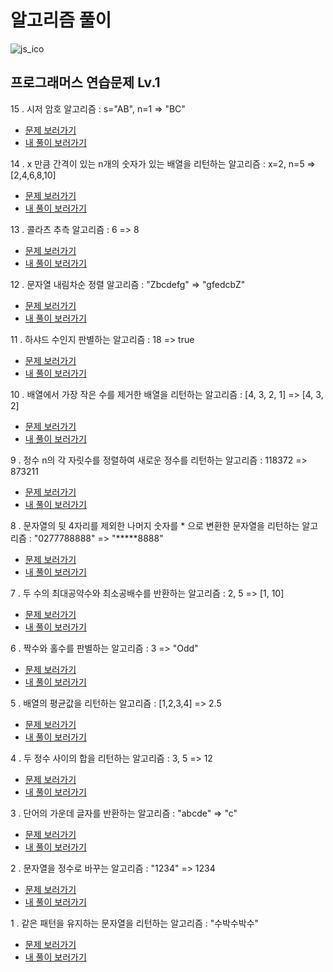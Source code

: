 # 알고리즘 풀이

![js_ico](https://user-images.githubusercontent.com/75922558/112740394-936b4500-8fb7-11eb-82ca-20e66a53ad10.png)

## 프로그래머스 연습문제 Lv.1

15 . 시저 암호 알고리즘 : s="AB", n=1 => "BC"

- [문제 보러가기](https://programmers.co.kr/learn/courses/30/lessons/12926)
- [내 풀이 보러가기](./2022-01-07-x만큼간격이있는n개의숫자-시저암호.js)

14 . x 만큼 간격이 있는 n개의 숫자가 있는 배열을 리턴하는 알고리즘 : x=2, n=5 => [2,4,6,8,10]

- [문제 보러가기](https://programmers.co.kr/learn/courses/30/lessons/12954)
- [내 풀이 보러가기](./2022-01-07-x만큼간격이있는n개의숫자-시저암호.js)

13 . 콜라츠 추측 알고리즘 : 6 => 8

- [문제 보러가기](https://programmers.co.kr/learn/courses/30/lessons/12943)
- [내 풀이 보러가기](./2022-01-06-콜라츠추측-문자열내림차순배치.js)

12 . 문자열 내림차순 정렬 알고리즘 : "Zbcdefg" => "gfedcbZ"

- [문제 보러가기](https://programmers.co.kr/learn/courses/30/lessons/12917)
- [내 풀이 보러가기](./2022-01-06-콜라츠추측-문자열내림차순배치.js)

11 . 하샤드 수인지 판별하는 알고리즘 : 18 => true

- [문제 보러가기](https://programmers.co.kr/learn/courses/30/lessons/12947)
- [내 풀이 보러가기](./2022-01-04-하샤드수.js)

10 . 배열에서 가장 작은 수를 제거한 배열을 리턴하는 알고리즘 : [4, 3, 2, 1] => [4, 3, 2]

- [문제 보러가기](https://programmers.co.kr/learn/courses/30/lessons/12935)
- [내 풀이 보러가기](./2022-01-03-정수내림차순정렬-가장작은수제거한배열.js)

9 . 정수 n의 각 자릿수를 정렬하여 새로운 정수를 리턴하는 알고리즘 : 118372 => 873211

- [문제 보러가기](https://programmers.co.kr/learn/courses/30/lessons/12933)
- [내 풀이 보러가기](./2022-01-03-정수내림차순정렬-가장작은수제거한배열.js)

8 . 문자열의 뒷 4자리를 제외한 나머지 숫자를 \* 으로 변환한 문자열을 리턴하는 알고리즘 : "0277788888" => "**\***8888"

- [문제 보러가기](https://programmers.co.kr/learn/courses/30/lessons/12948)
- [내 풀이 보러가기](./2021-12-13-짝수홀수판별-최대공약수최소공배수구하기-핸드폰번호가리기.js)

7 . 두 수의 최대공약수와 최소공배수를 반환하는 알고리즘 : 2, 5 => [1, 10]

- [문제 보러가기](https://programmers.co.kr/learn/courses/30/lessons/12940)
- [내 풀이 보러가기](./2021-12-13-짝수홀수판별-최대공약수최소공배수구하기-핸드폰번호가리기.js)

6 . 짝수와 홀수를 판별하는 알고리즘 : 3 => "Odd"

- [문제 보러가기](https://programmers.co.kr/learn/courses/30/lessons/12937)
- [내 풀이 보러가기](./2021-12-13-짝수홀수판별-최대공약수최소공배수구하기-핸드폰번호가리기.js)

5 . 배열의 평균값을 리턴하는 알고리즘 : [1,2,3,4] => 2.5

- [문제 보러가기](https://programmers.co.kr/learn/courses/30/lessons/12944)
- [내 풀이 보러가기](./2021-11-26-배열의평균값.js)

4 . 두 정수 사이의 합을 리턴하는 알고리즘 : 3, 5 => 12

- [문제 보러가기](https://programmers.co.kr/learn/courses/30/lessons/12912)
- [내 풀이 보러가기](./2021-10-22-2016년-두정수사이의합.js)

3 . 단어의 가운데 글자를 반환하는 알고리즘 : "abcde" => "c"

- [문제 보러가기](https://programmers.co.kr/learn/courses/30/lessons/12903)
- [내 풀이 보러가기](./2021-09-22-문자열정수로바꾸기-가운데글자가져오기.js)

2 . 문자열을 정수로 바꾸는 알고리즘 : "1234" => 1234

- [문제 보러가기](https://programmers.co.kr/learn/courses/30/lessons/12925)
- [내 풀이 보러가기](./2021-09-22-문자열정수로바꾸기-가운데글자가져오기.js)

1 . 같은 패턴을 유지하는 문자열을 리턴하는 알고리즘 : "수박수박수"

- [문제 보러가기](https://programmers.co.kr/learn/courses/30/lessons/12922)
- [내 풀이 보러가기](./2021-09-21-수박수박수박수.js)

